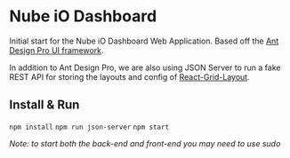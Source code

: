 # Nube iO Dashboard

Initial start for the Nube iO Dashboard Web Application.
Based off the [Ant Design Pro UI framework](https://github.com/ant-design/ant-design-pro).

In addition to Ant Design Pro, we are also using JSON Server to run a fake REST API for storing the layouts and config of [React-Grid-Layout](https://github.com/STRML/react-grid-layout).

## Install & Run
`npm install`
`npm run json-server`
`npm start`

_Note: to start both the back-end and front-end you may need to use sudo_